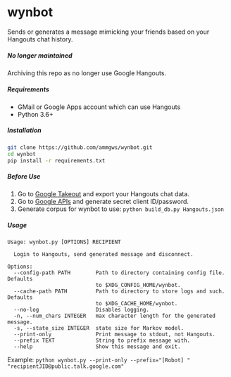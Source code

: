 # wynbot
Sends or generates a message mimicking your friends based on your Hangouts chat history.

##### No longer maintained

Archiving this repo as no longer use Google Hangouts.

##### Requirements
* GMail or Google Apps account which can use Hangouts
* Python 3.6+

##### Installation
```sh
git clone https://github.com/ammgws/wynbot.git  
cd wynbot  
pip install -r requirements.txt
```

##### Before Use
1. Go to [Google Takeout](https://takeout.google.com/settings/takeout) and export your Hangouts chat data.
2. Go to [Google APIs](https://console.developers.google.com/apis/) and generate secret client ID/password.
3. Generate corpus for wynbot to use: `python build_db.py Hangouts.json`

##### Usage
```
Usage: wynbot.py [OPTIONS] RECIPIENT

  Login to Hangouts, send generated message and disconnect.

Options:
  --config-path PATH        Path to directory containing config file. Defaults
                            to $XDG_CONFIG_HOME/wynbot.
  --cache-path PATH         Path to directory to store logs and such. Defaults
                            to $XDG_CACHE_HOME/wynbot.
  --no-log                  Disables logging.
  -n, --num_chars INTEGER   max character length for the generated message.
  -s, --state_size INTEGER  state size for Markov model.
  --print-only              Print message to stdout, not Hangouts.
  --prefix TEXT             String to prefix message with.
  --help                    Show this message and exit.
```

Example:
`python wynbot.py --print-only --prefix="[Robot] " "recipientJID@public.talk.google.com"`

